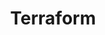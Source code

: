 ---
layout: game
title:  "Terraform"
location: Games/Terraform.html
width: 960
height: 600
desc: "Your ship crash lands on a small planet. Use its resources to create buildings and grow your colony. But be careful at night, when the creatures come out to play."
time: 72 hours
made: Ludum Dare 38
jampage: https://ldjam.com/events/ludum-dare/38/terraform
display-order: 4
music:
    1: "Small is a Distant Space Away"	
    2: "Midday Mining"
    3: "Pomerania"
bandcamp: https://random-storykeeper.bandcamp.com/album/terraform-ost
controls: |
    <b>Arrow keys</b> or <b>WASD</b> - Move <br>
    <b>Click and hold</b> - Mine a Resource or Attack enemies<br>
    <b>Mouse</b> - Build <br>
instructions: |
    Mine resources and construct buildings. Survive as many days as possible!<br>
---